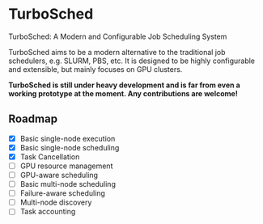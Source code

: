 # TurboSched
TurboSched: A Modern and Configurable Job Scheduling System

TurboSched aims to be a modern alternative to the traditional job schedulers, e.g. SLURM, PBS, etc. It is designed to be highly configurable and extensible, but mainly focuses on GPU clusters. 

**TurboSched is still under heavy development and is far from even a working prototype at the moment. Any contributions are welcome!**

## Roadmap
- [x] Basic single-node execution
- [x] Basic single-node scheduling
- [x] Task Cancellation
- [ ] GPU resource management
- [ ] GPU-aware scheduling
- [ ] Basic multi-node scheduling
- [ ] Failure-aware scheduling
- [ ] Multi-node discovery
- [ ] Task accounting
